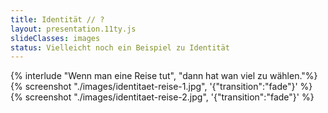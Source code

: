 ```yaml
---
title: Identität // ?
layout: presentation.11ty.js
slideClasses: images
status: Vielleicht noch ein Beispiel zu Identität
---
```


{% interlude "Wenn man eine Reise tut", "dann hat wan viel zu wählen."%}
{% screenshot "./images/identitaet-reise-1.jpg", '{"transition":"fade"}' %}
{% screenshot "./images/identitaet-reise-2.jpg", '{"transition":"fade"}' %}